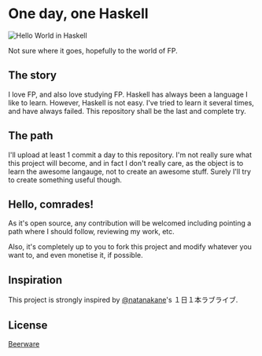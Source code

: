 # One day, one Haskell

![Hello World in Haskell](http://i.imgur.com/xi5Sroz.png)

Not sure where it goes, hopefully to the world of FP.

## The story

I love FP, and also love studying FP. Haskell has always been a language I like
to learn. However, Haskell is not easy. I've tried to learn it several times,
and have always failed. This repository shall be the last and complete try.

## The path

I'll upload at least 1 commit a day to this repository. I'm not really sure
what this project will become, and in fact I don't really care, as the object
is to learn the awesome langauge, not to create an awesome stuff. Surely I'll
try to create something useful though.

## Hello, comrades!

As it's open source, any contribution will be welcomed including pointing a
path where I should follow, reviewing my work, etc.

Also, it's completely up to you to fork this project and modify whatever you
want to, and even monetise it, if possible.

## Inspiration

This project is strongly inspired by
[@natanakane](https://twitter.com/natanakane)'s １日１本ラブライブ.

## License

[Beerware](LICENSE)
